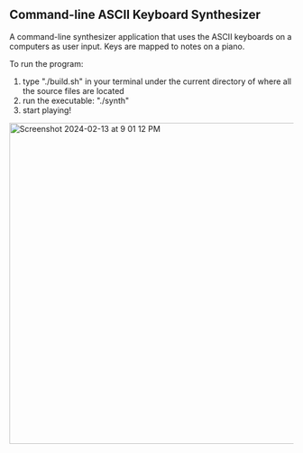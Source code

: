## Command-line ASCII Keyboard Synthesizer
A command-line synthesizer application that uses the ASCII keyboards on a computers as user input. Keys are mapped to notes on a piano. 

To run the program:
1. type "./build.sh" in your terminal under the current directory of where all the source files are located
2. run the executable: "./synth"
3. start playing!

<img width="568" alt="Screenshot 2024-02-13 at 9 01 12 PM" src="https://github.com/ziqingg2/keyboard_synth/assets/80551600/9eef3a17-cb1b-41a3-a4e7-c90fdd1e43ef">

